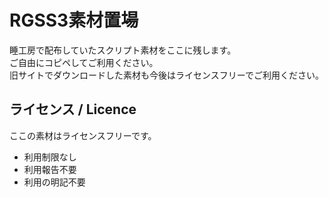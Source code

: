 # RGSS3素材置場
睡工房で配布していたスクリプト素材をここに残します。  
ご自由にコピペしてご利用ください。  
旧サイトでダウンロードした素材も今後はライセンスフリーでご利用ください。

## ライセンス / Licence
ここの素材はライセンスフリーです。
- 利用制限なし  
- 利用報告不要  
- 利用の明記不要
